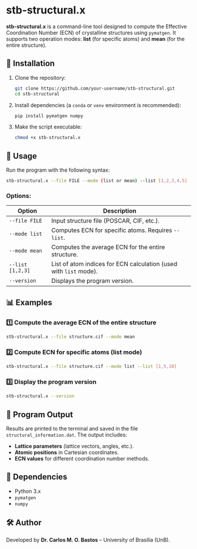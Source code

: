 # stb-structural.x

**stb-structural.x** is a command-line tool designed to compute the Effective Coordination Number (ECN) of crystalline structures using `pymatgen`. It supports two operation modes: **list** (for specific atoms) and **mean** (for the entire structure).

## 📌 Installation

1. Clone the repository:
   ```bash
   git clone https://github.com/your-username/stb-structural.git
   cd stb-structural
   ```
2. Install dependencies (a `conda` or `venv` environment is recommended):
   ```bash
   pip install pymatgen numpy
   ```
3. Make the script executable:
   ```bash
   chmod +x stb-structural.x
   ```

## 🚀 Usage

Run the program with the following syntax:
```bash
stb-structural.x --file FILE --mode (list or mean) --list [1,2,3,4,5]
```

### **Options**:
| Option          | Description |
|---------------|------------------------------------------------|
| `--file FILE` | Input structure file (POSCAR, CIF, etc.). |
| `--mode list` | Computes ECN for specific atoms. Requires `--list`. |
| `--mode mean` | Computes the average ECN for the entire structure. |
| `--list [1,2,3]` | List of atom indices for ECN calculation (used with `list` mode). |
| `--version`   | Displays the program version. |

## 📊 Examples

### **1️⃣ Compute the average ECN of the entire structure**
```bash
stb-structural.x --file structure.cif --mode mean
```

### **2️⃣ Compute ECN for specific atoms (list mode)**
```bash
stb-structural.x --file structure.cif --mode list --list [1,5,10]
```

### **3️⃣ Display the program version**
```bash
stb-structural.x --version
```

## 📜 Program Output
Results are printed to the terminal and saved in the file `structural_information.dat`. The output includes:
- **Lattice parameters** (lattice vectors, angles, etc.).
- **Atomic positions** in Cartesian coordinates.
- **ECN values** for different coordination number methods.

## 🔗 Dependencies
- Python 3.x
- `pymatgen`
- `numpy`

## 🛠️ Author
Developed by **Dr. Carlos M. O. Bastos** – University of Brasília (UnB).
